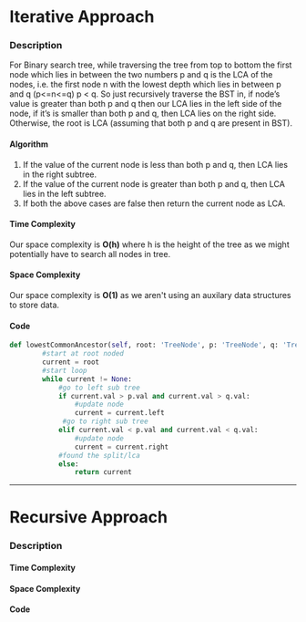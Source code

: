 # Iterative Approach
### Description
 For Binary search tree, while traversing the tree from top to bottom the first node which lies in between the two numbers p and q is the LCA of the nodes, i.e. the first node n with the lowest depth which lies in between p and q (p<=n<=q) p < q. So just recursively traverse the BST in, if node’s value is greater than both p and q then our LCA lies in the left side of the node, if it’s is smaller than both p and q, then LCA lies on the right side. Otherwise, the root is LCA (assuming that both p and q are present in BST).

#### Algorithm
1. If the value of the current node is less than both p and q, then LCA lies in the right subtree. 
2. If the value of the current node is greater than both p and q, then LCA lies in the left subtree. 
3. If both the above cases are false then return the current node as LCA.

#### Time Complexity
Our space complexity is **O(h)** where h is the height of the tree as we might potentially have to search all nodes in tree.

#### Space Complexity
Our space complexity is **O(1)** as we aren't using an auxilary data structures to store data.

#### Code
```python
def lowestCommonAncestor(self, root: 'TreeNode', p: 'TreeNode', q: 'TreeNode') -> 'TreeNode':
        #start at root noded
        current = root
        #start loop
        while current != None:
            #go to left sub tree
            if current.val > p.val and current.val > q.val:
                #update node
                current = current.left
             #go to right sub tree
            elif current.val < p.val and current.val < q.val:
                #update node
                current = current.right
            #found the split/lca
            else:
                return current
```

---

# Recursive Approach
### Description
 



#### Time Complexity


#### Space Complexity


#### Code
```python

```